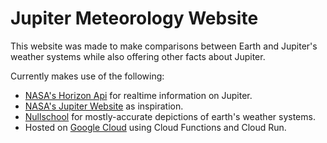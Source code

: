 # Jupiter Meteorology Website

This website was made to make comparisons between Earth and Jupiter's weather systems while also offering other facts about Jupiter.

Currently makes use of the following:

- [NASA's Horizon Api](https://ssd-api.jpl.nasa.gov/doc/horizons.html) for realtime information on Jupiter.
- [NASA's Jupiter Website](https://science.nasa.gov/jupiter/) as inspiration.
- [Nullschool](https://earth.nullschool.net/#2024/11/08/0800Z/wind/isobaric/70hPa/orthographic=-76.46,0.00) for mostly-accurate depictions of earth's weather systems.
- Hosted on [Google Cloud](https://cloud.google.com/?hl=en) using Cloud Functions and Cloud Run.
